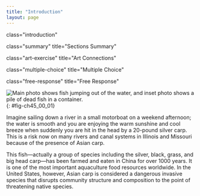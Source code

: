 ```yaml
---
title: "Introduction"
layout: page
---
```



<cnx-pi data-type="cnx.flag.introduction"> class="introduction" </cnx-pi>

<cnx-pi data-type="cnx.eoc">class="summary" title="Sections Summary"</cnx-pi>

<cnx-pi data-type="cnx.eoc">class="art-exercise" title="Art Connections"</cnx-pi>

<cnx-pi data-type="cnx.eoc">class="multiple-choice" title="Multiple Choice"</cnx-pi>

<cnx-pi data-type="cnx.eoc">class="free-response" title="Free Response"</cnx-pi>

 ![Main photo shows fish jumping out of the water, and inset photo shows a pile of dead fish in a container.](../resources/Figure_45_00_01.jpg "Asian carp jump out of the water in response to electrofishing. The Asian carp in the inset photograph were harvested from the Little Calumet River in Illinois in May, 2010, using rotenone, a toxin often used as an insecticide, in an effort to learn more about the population of the species. (credit main image: modification of work by USGS; credit inset: modification of work by Lt. David French, USCG)"){: #fig-ch45_00_01}

Imagine sailing down a river in a small motorboat on a weekend afternoon; the water is smooth and you are enjoying the warm sunshine and cool breeze when suddenly you are hit in the head by a 20-pound silver carp. This is a risk now on many rivers and canal systems in Illinois and Missouri because of the presence of Asian carp.

This fish—actually a group of species including the silver, black, grass, and big head carp—has been farmed and eaten in China for over 1000 years. It is one of the most important aquaculture food resources worldwide. In the United States, however, Asian carp is considered a dangerous invasive species that disrupts community structure and composition to the point of threatening native species.

